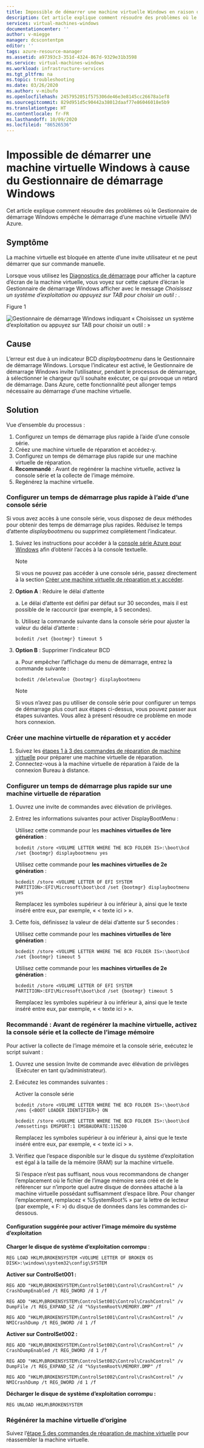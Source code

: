 ```yaml
---
title: Impossible de démarrer une machine virtuelle Windows en raison du Gestionnaire de démarrage Windows
description: Cet article explique comment résoudre des problèmes où le Gestionnaire de démarrage Windows empêche le démarrage d’une machine virtuelle Azure.
services: virtual-machines-windows
documentationcenter: ''
author: v-miegge
manager: dcscontentpm
editor: ''
tags: azure-resource-manager
ms.assetid: a97393c3-351d-4324-867d-9329e31b3598
ms.service: virtual-machines-windows
ms.workload: infrastructure-services
ms.tgt_pltfrm: na
ms.topic: troubleshooting
ms.date: 03/26/2020
ms.author: v-mibufo
ms.openlocfilehash: 2457952051f575306de46e3e8145cc26678a1ef8
ms.sourcegitcommit: 829d951d5c90442a38012daaf77e86046018e5b9
ms.translationtype: HT
ms.contentlocale: fr-FR
ms.lasthandoff: 10/09/2020
ms.locfileid: "86526536"
---
```

# <a name="windows-vm-cannot-boot-due-to-windows-boot-manager"></a>Impossible de démarrer une machine virtuelle Windows à cause du Gestionnaire de démarrage Windows

Cet article explique comment résoudre des problèmes où le Gestionnaire de démarrage Windows empêche le démarrage d’une machine virtuelle (MV) Azure.

## <a name="symptom"></a>Symptôme

La machine virtuelle est bloquée en attente d’une invite utilisateur et ne peut démarrer que sur commande manuelle.

Lorsque vous utilisez les [Diagnostics de démarrage](./boot-diagnostics.md) pour afficher la capture d’écran de la machine virtuelle, vous voyez sur cette capture d’écran le Gestionnaire de démarrage Windows afficher avec le message *Choisissez un système d’exploitation ou appuyez sur TAB pour choisir un outil :* .

Figure 1
 
![Gestionnaire de démarrage Windows indiquant « Choisissez un système d’exploitation ou appuyez sur TAB pour choisir un outil : »](media/troubleshoot-guide-windows-boot-manager-menu/1.jpg)

## <a name="cause"></a>Cause

L’erreur est due à un indicateur BCD *displaybootmenu* dans le Gestionnaire de démarrage Windows. Lorsque l’indicateur est activé, le Gestionnaire de démarrage Windows invite l’utilisateur, pendant le processus de démarrage, à sélectionner le chargeur qu’il souhaite exécuter, ce qui provoque un retard de démarrage. Dans Azure, cette fonctionnalité peut allonger temps nécessaire au démarrage d’une machine virtuelle.

## <a name="solution"></a>Solution

Vue d’ensemble du processus :

1. Configurez un temps de démarrage plus rapide à l’aide d’une console série.
2. Créez une machine virtuelle de réparation et accédez-y.
3. Configurez un temps de démarrage plus rapide sur une machine virtuelle de réparation.
4. **Recommandé** : Avant de regénérer la machine virtuelle, activez la console série et la collecte de l’image mémoire.
5. Regénérez la machine virtuelle.

### <a name="configure-for-faster-boot-time-using-serial-console"></a>Configurer un temps de démarrage plus rapide à l’aide d’une console série

Si vous avez accès à une console série, vous disposez de deux méthodes pour obtenir des temps de démarrage plus rapides. Réduisez le temps d’attente *displaybootmenu* ou supprimez complètement l’indicateur.

1. Suivez les instructions pour accéder à la [console série Azure pour Windows](./serial-console-windows.md) afin d’obtenir l’accès à la console textuelle.

   > [!NOTE]
   > Si vous ne pouvez pas accéder à une console série, passez directement à la section [Créer une machine virtuelle de réparation et y accéder](#create-and-access-a-repair-vm).

2. **Option A** : Réduire le délai d’attente

   a. Le délai d’attente est défini par défaut sur 30 secondes, mais il est possible de le raccourcir (par exemple, à 5 secondes).

   b. Utilisez la commande suivante dans la console série pour ajuster la valeur du délai d’attente :

      `bcdedit /set {bootmgr} timeout 5`

3. **Option B** : Supprimer l’indicateur BCD

   a. Pour empêcher l’affichage du menu de démarrage, entrez la commande suivante :

      `bcdedit /deletevalue {bootmgr} displaybootmenu`

      > [!NOTE]
      > Si vous n’avez pas pu utiliser de console série pour configurer un temps de démarrage plus court aux étapes ci-dessus, vous pouvez passer aux étapes suivantes. Vous allez à présent résoudre ce problème en mode hors connexion.

### <a name="create-and-access-a-repair-vm"></a>Créer une machine virtuelle de réparation et y accéder

1. Suivez les [étapes 1 à 3 des commandes de réparation de machine virtuelle](./repair-windows-vm-using-azure-virtual-machine-repair-commands.md) pour préparer une machine virtuelle de réparation.
2. Connectez-vous à la machine virtuelle de réparation à l’aide de la connexion Bureau à distance.

### <a name="configure-for-faster-boot-time-on-a-repair-vm"></a>Configurer un temps de démarrage plus rapide sur une machine virtuelle de réparation

1. Ouvrez une invite de commandes avec élévation de privilèges.
2. Entrez les informations suivantes pour activer DisplayBootMenu :

   Utilisez cette commande pour les **machines virtuelles de 1ère génération** :

   `bcdedit /store <VOLUME LETTER WHERE THE BCD FOLDER IS>:\boot\bcd /set {bootmgr} displaybootmenu yes`

   Utilisez cette commande pour **les machines virtuelles de 2e génération** :

   `bcdedit /store <VOLUME LETTER OF EFI SYSTEM PARTITION>:EFI\Microsoft\boot\bcd /set {bootmgr} displaybootmenu yes`

   Remplacez les symboles supérieur à ou inférieur à, ainsi que le texte inséré entre eux, par exemple, « < texte ici > ».

3. Cette fois, définissez la valeur de délai d’attente sur 5 secondes :

   Utilisez cette commande pour les **machines virtuelles de 1ère génération** :

   `bcdedit /store <VOLUME LETTER WHERE THE BCD FOLDER IS>:\boot\bcd /set {bootmgr} timeout 5`

   Utilisez cette commande pour les **machines virtuelles de 2e génération** :

   `bcdedit /store <VOLUME LETTER OF EFI SYSTEM PARTITION>:EFI\Microsoft\boot\bcd /set {bootmgr} timeout 5`

   Remplacez les symboles supérieur à ou inférieur à, ainsi que le texte inséré entre eux, par exemple, « < texte ici > ».

### <a name="recommended-before-you-rebuild-the-vm-enable-serial-console-and-memory-dump-collection"></a>Recommandé : Avant de regénérer la machine virtuelle, activez la console série et la collecte de l’image mémoire

Pour activer la collecte de l’image mémoire et la console série, exécutez le script suivant :

1. Ouvrez une session Invite de commande avec élévation de privilèges (Exécuter en tant qu’administrateur).
2. Exécutez les commandes suivantes :

   Activer la console série

   `bcdedit /store <VOLUME LETTER WHERE THE BCD FOLDER IS>:\boot\bcd /ems {<BOOT LOADER IDENTIFIER>} ON`

   `bcdedit /store <VOLUME LETTER WHERE THE BCD FOLDER IS>:\boot\bcd /emssettings EMSPORT:1 EMSBAUDRATE:115200`

   Remplacez les symboles supérieur à ou inférieur à, ainsi que le texte inséré entre eux, par exemple, « < texte ici > ».

3. Vérifiez que l’espace disponible sur le disque du système d’exploitation est égal à la taille de la mémoire (RAM) sur la machine virtuelle.

   Si l’espace n’est pas suffisant, nous vous recommandons de changer l’emplacement où le fichier de l’image mémoire sera créé et de le référencer sur n’importe quel autre disque de données attaché à la machine virtuelle possédant suffisamment d’espace libre. Pour changer l’emplacement, remplacez « %SystemRoot% » par la lettre de lecteur (par exemple, « F: ») du disque de données dans les commandes ci-dessous.

#### <a name="suggested-configuration-to-enable-os-dump"></a>Configuration suggérée pour activer l’image mémoire du système d’exploitation

**Charger le disque de système d’exploitation corrompu** :

`REG LOAD HKLM\BROKENSYSTEM <VOLUME LETTER OF BROKEN OS DISK>:\windows\system32\config\SYSTEM`

**Activer sur ControlSet001 :**

`REG ADD "HKLM\BROKENSYSTEM\ControlSet001\Control\CrashControl" /v CrashDumpEnabled /t REG_DWORD /d 1 /f`

`REG ADD "HKLM\BROKENSYSTEM\ControlSet001\Control\CrashControl" /v DumpFile /t REG_EXPAND_SZ /d "%SystemRoot%\MEMORY.DMP" /f`

`REG ADD "HKLM\BROKENSYSTEM\ControlSet001\Control\CrashControl" /v NMICrashDump /t REG_DWORD /d 1 /f`

**Activer sur ControlSet002 :**

`REG ADD "HKLM\BROKENSYSTEM\ControlSet002\Control\CrashControl" /v CrashDumpEnabled /t REG_DWORD /d 1 /f`

`REG ADD "HKLM\BROKENSYSTEM\ControlSet002\Control\CrashControl" /v DumpFile /t REG_EXPAND_SZ /d "%SystemRoot%\MEMORY.DMP" /f`

`REG ADD "HKLM\BROKENSYSTEM\ControlSet002\Control\CrashControl" /v NMICrashDump /t REG_DWORD /d 1 /f`

**Décharger le disque de système d’exploitation corrompu :**

`REG UNLOAD HKLM\BROKENSYSTEM`

### <a name="rebuild-the-original-vm"></a>Régénérer la machine virtuelle d’origine

Suivez l’[étape 5 des commandes de réparation de machine virtuelle](./repair-windows-vm-using-azure-virtual-machine-repair-commands.md#repair-process-example) pour réassembler la machine virtuelle.
